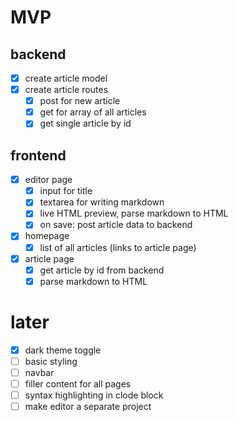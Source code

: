 # MVP

## backend

- [x] create article model
- [x] create article routes
  - [x] post for new article
  - [x] get for array of all articles
  - [x] get single article by id

## frontend

- [x] editor page
  - [x] input for title
  - [x] textarea for writing markdown
  - [x] live HTML preview, parse markdown to HTML
  - [x] on save: post article data to backend
- [x] homepage
  - [x] list of all articles (links to article page)
- [x] article page
  - [x] get article by id from backend
  - [x] parse markdown to HTML

# later

- [x] dark theme toggle
- [ ] basic styling
- [ ] navbar
- [ ] filler content for all pages
- [ ] syntax highlighting in clode block
- [ ] make editor a separate project

